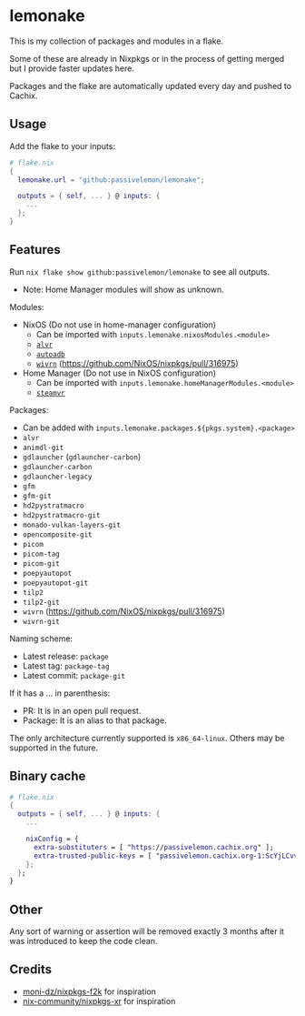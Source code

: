 # lemonake
This is my collection of packages and modules in a flake.

Some of these are already in Nixpkgs or in the process of getting merged but I provide faster updates here.

Packages and the flake are automatically updated every day and pushed to Cachix.

## Usage
Add the flake to your inputs:
```nix
# flake.nix
{
  lemonake.url = "github:passivelemon/lemonake";

  outputs = { self, ... } @ inputs: {
    ...
  };
}
```

## Features
Run `nix flake show github:passivelemon/lemonake` to see all outputs.
- Note: Home Manager modules will show as unknown.

Modules:
- NixOS (Do not use in home-manager configuration)
  - Can be imported with `inputs.lemonake.nixosModules.<module>`
  - [`alvr`](./modules/nixos/alvr/README.md)
  - [`autoadb`](./modules/nixos/autoadb/README.md)
  - [`wivrn`](./modules/nixos/wivrn/README.md) (https://github.com/NixOS/nixpkgs/pull/316975)
- Home Manager (Do not use in NixOS configuration)
  - Can be imported with `inputs.lemonake.homeManagerModules.<module>`
  - [`steamvr`](./modules/home-manager/steamvr/README.md)

Packages:
- Can be added with `inputs.lemonake.packages.${pkgs.system}.<package>`
- `alvr`
- `animdl-git`
- `gdlauncher` (`gdlauncher-carbon`)
- `gdlauncher-carbon`
- `gdlauncher-legacy`
- `gfm`
- `gfm-git`
- `hd2pystratmacro`
- `hd2pystratmacro-git`
- `monado-vulkan-layers-git`
- `opencomposite-git`
- `picom`
- `picom-tag`
- `picom-git`
- `poepyautopot`
- `poepyautopot-git`
- `tilp2`
- `tilp2-git`
- `wivrn` (https://github.com/NixOS/nixpkgs/pull/316975)
- `wivrn-git`

Naming scheme:
- Latest release: `package`
- Latest tag: `package-tag`
- Latest commit: `package-git`

If it has a ... in parenthesis:
- PR: It is in an open pull request.
- Package: It is an alias to that package.

The only architecture currently supported is `x86_64-linux`. Others may be supported in the future.

## Binary cache
```nix
# flake.nix
{
  outputs = { self, ... } @ inputs: {
    ...

    nixConfig = {
      extra-substituters = [ "https://passivelemon.cachix.org" ];
      extra-trusted-public-keys = [ "passivelemon.cachix.org-1:ScYjLCvvLi70S95SMMr8lMilpZHuafLP3CK/nZ9AaXM=" ];
    };
  };
}
```

## Other
Any sort of warning or assertion will be removed exactly 3 months after it was introduced to keep the code clean.

## Credits
- [moni-dz/nixpkgs-f2k](https://github.com/moni-dz/nixpkgs-f2k/) for inspiration
- [nix-community/nixpkgs-xr](https://github.com/nix-community/nixpkgs-xr/) for inspiration

